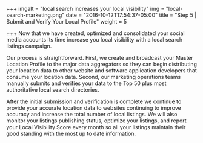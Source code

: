+++
imgalt = "local search increases your local visibility"
img = "local-search-marketing.png"
date = "2016-10-12T17:54:37-05:00"
title = "Step 5 | Submit and Verify Your Local Profile"
weight = 5

+++
Now that we have created, optimized and consolidated your social media accounts its time increase you local visibility with a local search listings campaign.

Our process is straightforward. First, we create and broadcast your Master Location Profile to the major data aggregators so they can begin distributing your location data to other website and software application developers that consume your location data. Second, our marketing operations teams manually submits and verifies your data to the Top 50 plus most authoritative local search directories.

After the initial submission and verification is complete we continue to provide your accurate location data to websites continuing to improve accuracy and increase the total number of local listings. We will also monitor your listings publishing status, optimize your listings, and report your Local Visibility Score every month so all your listings maintain their good standing with the most up to date information.
<!--more-->
